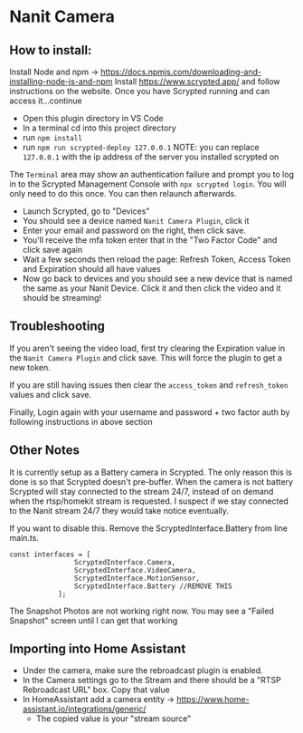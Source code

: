 
# Nanit Camera
## How to install:
Install Node and npm -> https://docs.npmjs.com/downloading-and-installing-node-js-and-npm
Install https://www.scrypted.app/ and follow instructions on the website.
Once you have Scrypted running and can access it...continue

- Open this plugin directory in VS Code  
- In a terminal cd into this project directory  
- run `npm install`  
- run `npm run scrypted-deploy 127.0.0.1` NOTE: you can replace `127.0.0.1` with the ip address of the server you installed scrypted on  

The  `Terminal` area may show an authentication failure and prompt you to log in to the Scrypted Management Console with `npx scrypted login`. You will only need to do this once. You can then relaunch afterwards.  
  
- Launch Scrypted, go to "Devices"  
- You should see a device named `Nanit Camera Plugin`, click it  
- Enter your email and password on the right, then click save.   
- You'll receive the mfa token enter that in the "Two Factor Code" and click save again  
- Wait a few seconds then reload the page: Refresh Token, Access Token and Expiration should all have values  
- Now go back to devices and you should see a new device that is named the same as your Nanit Device. Click it and then click the video and it should be streaming!  


## Troubleshooting

If you aren't seeing the video load, first try clearing the Expiration value in the `Nanit Camera Plugin` and click save. This will force the plugin to get a new token.  

If you are still having issues then clear the `access_token` and `refresh_token` values and click save. 

Finally, Login again with your username and password + two factor auth by following instructions in above section

## Other Notes
It is currently setup as a Battery camera in Scrypted. The only reason this is done is so that Scrypted doesn't pre-buffer. When the camera is not battery Scrypted will stay connected to the stream 24/7, instead of on demand when the rtsp/homekit stream is requested. I suspect if we stay connected to the Nanit stream 24/7 they would take notice eventually.   

If you want to disable this. Remove the ScryptedInterface.Battery from line main.ts.  
```
const interfaces = [
                ScryptedInterface.Camera,
                ScryptedInterface.VideoCamera,
                ScryptedInterface.MotionSensor,
                ScryptedInterface.Battery //REMOVE THIS
            ];
 ```

 The Snapshot Photos are not working right now. You may see a "Failed Snapshot" screen until I can get that working

## Importing into Home Assistant
- Under the camera, make sure the rebroadcast plugin is enabled. 
- In the Camera settings go to the Stream and there should be a "RTSP Rebroadcast URL" box. Copy that value
- In HomeAssistant add a camera entity -> https://www.home-assistant.io/integrations/generic/ 
  - The copied value is your "stream source"
